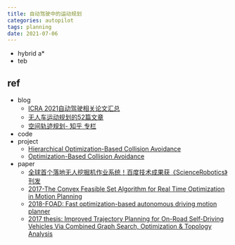 ```yaml
---
title: 自动驾驶中的运动规划 
categories: autopilot
tags: planning
date: 2021-07-06
---
```


- hybrid a*
- teb



## ref

- blog
    - [ICRA 2021自动驾驶相关论文汇总](https://mp.weixin.qq.com/s?__biz=MzU2NDExMzE5Nw==&mid=2247511300&idx=2&sn=ef1c51478aa432e9cfc1883fdd4cce30&chksm=fc4d1746cb3a9e50758312ae999f74b787b19589c1c143e0b3c9bb3a740477087a5f0bcc1a9e&mpshare=1&scene=1&srcid=0706vXGxI4CJRgKghtKJluB0&sharer_sharetime=1625584573016&sharer_shareid=f92222b9aa5a73376fc25ef0dba2fa9f#rd)
    - [无人车运动规划的52篇文章](https://zhuanlan.zhihu.com/p/68337127)
    - [空间轨迹规划- 知乎 专栏](https://www.zhihu.com/column/c_1481355480185978880)
- code
- project
    - [Hierarchical Optimization-Based Collision Avoidance](https://github.com/XiaojingGeorgeZhang/H-OBCA)
    - [Optimization-Based Collision Avoidance](https://github.com/XiaojingGeorgeZhang/OBCA)
- paper
    - [全球首个落地无人挖掘机作业系统！百度技术成果获《ScienceRobotics》刊发](https://mp.weixin.qq.com/s?src=11&timestamp=1625584774&ver=3174&signature=HoTuxskSiyBIwqZ9jtL7DssDLoSYOo9MW5FxiP1ooGMlY38z2KkxT-xbKq9ggPaDJCJI-j-3ePo1m4*kOOZAPjFbXsWvIcfqxwwFD8m7THQj11F*RCNgUquK2j3cdAtI&new=1)
    - [2017-The Convex Feasible Set Algorithm for Real Time Optimization in Motion Planning](https://arxiv.org/pdf/1709.00627.pdf)
    - [2018-FOAD: Fast optimization-based autonomous driving motion planner]()
    - [2017 thesis: Improved Trajectory Planning for On-Road Self-Driving Vehicles Via Combined Graph Search, Optimization & Topology Analysis](https://kilthub.cmu.edu/articles/thesis/Improved_Trajectory_Planning_for_On-Road_Self-Driving_Vehicles_Via_Combined_Graph_Search_Optimization_Topology_Analysis/6719960)